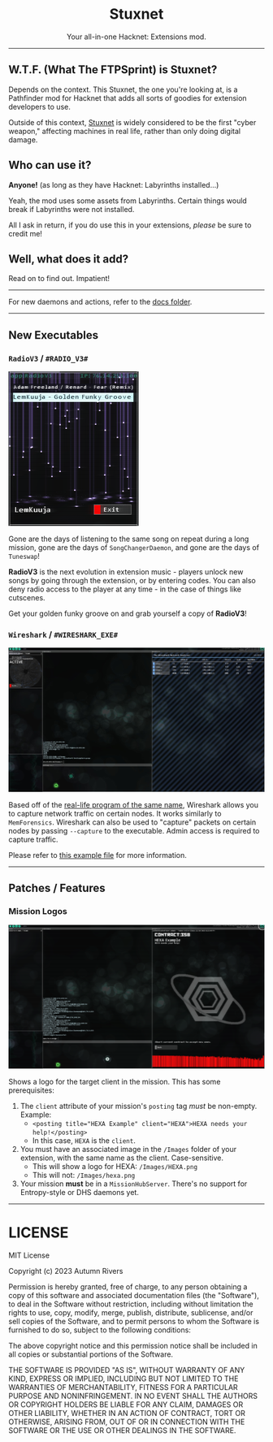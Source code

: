 ﻿<center>
<h1>Stuxnet</h1>
<p>Your all-in-one Hacknet: Extensions mod.</p>
</center>

---

## W.T.F. (What The FTPSprint) is Stuxnet?
Depends on the context. This Stuxnet, the one you're looking at, is a Pathfinder mod for Hacknet that adds all sorts of goodies for extension developers to use.

Outside of this context, [Stuxnet](https://en.wikipedia.org/wiki/Stuxnet) is widely considered to be the first "cyber weapon," affecting machines in real life, rather than only doing digital damage.

## Who can use it?
**Anyone!** (as long as they have Hacknet: Labyrinths installed...)

Yeah, the mod uses some assets from Labyrinths. Certain things would break if Labyrinths were not installed.

All I ask in return, if you do use this in your extensions, *please* be sure to credit me!

## Well, what does it add?
Read on to find out. Impatient!

---

For new daemons and actions, refer to the [docs folder](./docs/).

---

## New Executables
### `RadioV3` / `#RADIO_V3#`
![RadioV3 Example](./docs/images/radiov3_example.png)

Gone are the days of listening to the same song on repeat during a long mission, gone are the days of `SongChangerDaemon`, and gone are the days of `Tuneswap`!

**RadioV3** is the next evolution in extension music - players unlock new songs by going through the extension, or by entering codes. You can also deny radio access to the player at any time - in the case of things like cutscenes.

Get your golden funky groove on and grab yourself a copy of **RadioV3**!

### `Wireshark` / `#WIRESHARK_EXE#`
![Wireshark Example](./docs/images/wireshark_example.jpg)

Based off of the [real-life program of the same name](https://www.wireshark.org/), Wireshark allows you to capture network traffic on certain nodes. It works similarly to `MemForensics`. Wireshark can also be used to "capture" packets on certain nodes by passing `--capture` to the executable. Admin access is required to capture traffic.

Please refer to [this example file](./docs/examples/wireshark_pc_example.xml) for more information.

---

## Patches / Features
### Mission Logos
![Mission Logo Example](./docs/images/missionlogoexample.png)

Shows a logo for the target client in the mission. This has some prerequisites:

1. The `client` attribute of your mission's `posting` tag *must* be non-empty. Example:
    * `<posting title="HEXA Example" client="HEXA">HEXA needs your help!</posting>`
    * In this case, `HEXA` is the `client`.
2. You must have an associated image in the `/Images` folder of your extension, with the same name as the client. Case-sensitive.
    * This will show a logo for HEXA: `/Images/HEXA.png`
    * This will not: `/Images/hexa.png`
3. Your mission **must** be in a `MissionHubServer`. There's no support for Entropy-style or DHS daemons yet.

---

# LICENSE
MIT License

Copyright (c) 2023 Autumn Rivers

Permission is hereby granted, free of charge, to any person obtaining a copy
of this software and associated documentation files (the "Software"), to deal
in the Software without restriction, including without limitation the rights
to use, copy, modify, merge, publish, distribute, sublicense, and/or sell
copies of the Software, and to permit persons to whom the Software is
furnished to do so, subject to the following conditions:

The above copyright notice and this permission notice shall be included in all
copies or substantial portions of the Software.

THE SOFTWARE IS PROVIDED "AS IS", WITHOUT WARRANTY OF ANY KIND, EXPRESS OR
IMPLIED, INCLUDING BUT NOT LIMITED TO THE WARRANTIES OF MERCHANTABILITY,
FITNESS FOR A PARTICULAR PURPOSE AND NONINFRINGEMENT. IN NO EVENT SHALL THE
AUTHORS OR COPYRIGHT HOLDERS BE LIABLE FOR ANY CLAIM, DAMAGES OR OTHER
LIABILITY, WHETHER IN AN ACTION OF CONTRACT, TORT OR OTHERWISE, ARISING FROM,
OUT OF OR IN CONNECTION WITH THE SOFTWARE OR THE USE OR OTHER DEALINGS IN THE
SOFTWARE.
